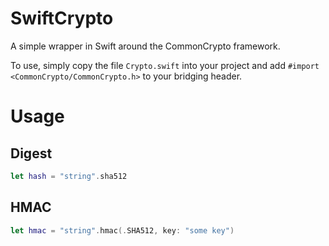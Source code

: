 # SwiftCrypto
A simple wrapper in Swift around the CommonCrypto framework.

To use, simply copy the file `Crypto.swift` into your project and add `#import <CommonCrypto/CommonCrypto.h>` to your bridging header.

# Usage
## Digest
```swift
let hash = "string".sha512
```

## HMAC
```swift
let hmac = "string".hmac(.SHA512, key: "some key")
```
